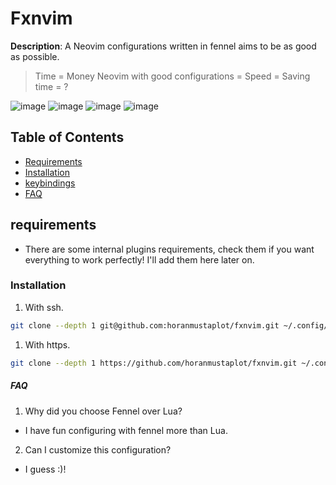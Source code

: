 # Fxnvim

**Description**: A Neovim configurations written in fennel aims to be as good as possible.

> Time = Money
> Neovim with good configurations = Speed = Saving time = ?

![image](https://github.com/user-attachments/assets/30e08022-0abc-463b-a224-d37ba56bcc60)
![image](https://github.com/user-attachments/assets/e5744493-8c7a-47ba-b1b5-141c593d8092)
![image](https://github.com/user-attachments/assets/e737a02e-b4b7-4e45-8f79-283b5527e5f8)
![image](https://github.com/user-attachments/assets/7ea47a65-9625-494c-9831-9d2d6725ec1e)


## Table of Contents

- [Requirements](#requirements)
- [Installation](#installation)
- [keybindings](https://github.com/horanmustaplot/fxnvim/wiki/Keybindings)
- [FAQ](#faq)

## requirements

- There are some internal plugins requirements, check them if you want everything to work perfectly! I'll add them here later on.

### Installation

1. With ssh.
```bash
git clone --depth 1 git@github.com:horanmustaplot/fxnvim.git ~/.config/nvim 
```

1. With https.
```bash
git clone --depth 1 https://github.com/horanmustaplot/fxnvim.git ~/.config/nvim 
```

##### FAQ

1. Why did you choose Fennel over Lua? 
- I have fun configuring with fennel more than Lua.

2. Can I customize this configuration?
- I guess :)!


